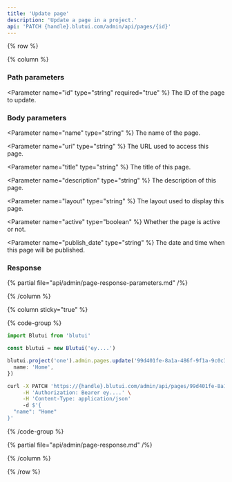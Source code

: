 ```yaml
---
title: 'Update page'
description: 'Update a page in a project.'
api: 'PATCH {handle}.blutui.com/admin/api/pages/{id}'
---
```


{% row %}

{% column %}
### Path parameters

<Parameter name="id" type="string" required="true" %}
The ID of the page to update.
</Parameter>

### Body parameters

<Parameter name="name" type="string" %}
The name of the page.
</Parameter>

<Parameter name="uri" type="string" %}
The URL used to access this page.
</Parameter>

<Parameter name="title" type="string" %}
The title of this page.
</Parameter>

<Parameter name="description" type="string" %}
The description of this page.
</Parameter>

<Parameter name="layout" type="string" %}
The layout used to display this page.
</Parameter>

<Parameter name="active" type="boolean" %}
Whether the page is active or not.
</Parameter>

<Parameter name="publish_date" type="string" %}
The date and time when this page will be published.
</Parameter>

### Response

{% partial file="api/admin/page-response-parameters.md" /%}

{% /column %}

{% column sticky="true" %}

{% code-group %}

```ts {% process=false filename="Node.js" %}
import Blutui from 'blutui'

const blutui = new Blutui('ey....')

blutui.project('one').admin.pages.update('99d401fe-8a1a-486f-9f1a-9c0c3fbe8caf', {
  name: 'Home',
})
```

```bash {% process=false filename="cURL" %}
curl -X PATCH 'https://{handle}.blutui.com/admin/api/pages/99d401fe-8a1a-486f-9f1a-9c0c3fbe8caf' \
     -H 'Authorization: Bearer ey....' \
     -H 'Content-Type: application/json'
     -d $'{
  "name": "Home"
}'
```

{% /code-group %}

{% partial file="api/admin/page-response.md" /%}

{% /column %}

{% /row %}

